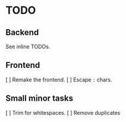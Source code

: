 TODO
====

Backend
-------
See inline TODOs.

Frontend
--------
[ ] Remake the frontend.
[ ] Escape `:` chars.

Small minor tasks
-----------------
[ ] Trim for whitespaces.
[ ] Remove duplicates
